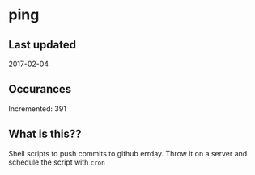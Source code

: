 # ping

## Last updated
2017-02-04

## Occurances
Incremented: 391

## What is this??
Shell scripts to push commits to github errday. Throw it on a server and schedule the script with `cron`

